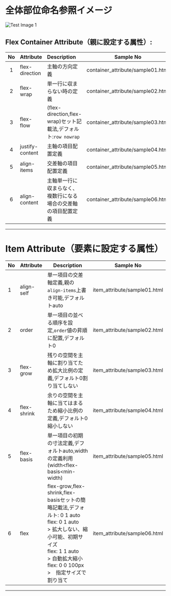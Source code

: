 # 全体部位命名参照イメージ
![Test Image 1](https://developer.mozilla.org/ja/docs/Learn/CSS/CSS_layout/Flexbox/flex_terms.png)

## Flex Container Attribute（親に設定する属性）:

| No | Attribute       | Description                                         | Sample No                         |
|:--:|:----------------|:----------------------------------------------------|-----------------------------------|
| 1  | flex-direction  | 主軸の方向定義                                             | container_attribute/sample01.html |
| 2  | flex-wrap       | 単一行に収まらない時の定義                                       | container_attribute/sample02.html                     |
| 3  | flex-flow       | (flex-direction,flex-wrap)セット記載法,デフォルト:`row nowrap` | container_attribute/sample03.html                     |
| 4  | justify-content | 主軸の項目配置定義                                           | container_attribute/sample04.html                     |
| 5  | align-items     | 交差軸の項目配置定義                                          | container_attribute/sample05.html                     |
| 6  | align-content   | 主軸単一行に収まらなく、複数行になる場合の交差軸の項目配置定義      | container_attribute/sample06.html                     |

---

# Item Attribute（要素に設定する属性）
| No | Attribute   | Description                                                                                                                                                  | Sample No                    |
|----|-------------|--------------------------------------------------------------------------------------------------------------------------------------------------------------|------------------------------|
| 1  | align-self  | 単一項目の交差軸定義,親の`align-items`上書き可能,デフォルトauto                                                                                                                    | item_attribute/sample01.html |
| 2  | order       | 単一項目の並べる順序を設定,`order`値の昇順に配置,デフォルト0                                                                                                                          | item_attribute/sample02.html |
| 3  | flex-grow   | 残りの空間を主軸に割り当てため拡大比例の定義,デフォルト0割り当てしない                                                                                                                         | item_attribute/sample03.html |
| 4  | flex-shrink | 余りの空間を主軸に当てはまるため縮小比例の定義,デフォルト0縮小しない                                                                                                                          | item_attribute/sample04.html |
| 5  | flex-basis  | 単一項目の初期の寸法定義,デフォルトauto,widthの定義利用<br/>(width<flex-basis<min-width)                                                                                           | item_attribute/sample05.html |
| 6  | flex        | flex-grow,flex-shrink,flex-basisセットの簡略記載法,デフォルト: 0 1 auto<br/>flex: 0 1 auto<br/>> 拡大しない、縮小可能、初期サイズ<br/>flex: 1 1 auto<br/>> 自動拡大縮小<br/>flex: 0 0 100px<br/>>　指定サイズで割り当て | item_attribute/sample06.html |

---